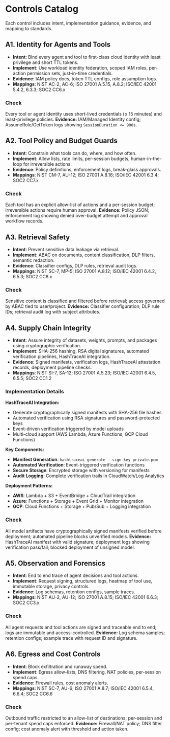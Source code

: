 # Controls Catalog

Each control includes intent, implementation guidance, evidence, and mapping to standards.

## A1. Identity for Agents and Tools
- **Intent**: Bind every agent and tool to first-class cloud identity with least privilege and short TTL tokens.
- **Implement**: Use workload identity federation, scoped IAM roles, per-action permission sets, just-in-time credentials.
- **Evidence**: IAM policy docs, token TTL configs, role assumption logs.
- **Mappings**: NIST AC-2, AC-6; ISO 27001 A.5.15, A.8.2; ISO/IEC 42001 5.4.2, 6.3.3; SOC2 CC6.x

### Check
Every tool or agent identity uses short-lived credentials (≤ 15 minutes) and least-privilege policies.
**Evidence:** IAM/Managed Identity config; AssumeRole/GetToken logs showing `SessionDuration <= 900s`.

## A2. Tool Policy and Budget Guards
- **Intent**: Constrain what tools can do, where, and how often.
- **Implement**: Allow lists, rate limits, per-session budgets, human-in-the-loop for irreversible actions.
- **Evidence**: Policy definitions, enforcement logs, break-glass approvals.
- **Mappings**: NIST CM-7, AU-12; ISO 27001 A.8.16; ISO/IEC 42001 6.3.4; SOC2 CC7.x

### Check
Each tool has an explicit allow-list of actions and a per-session budget; irreversible actions require human approval.
**Evidence:** Policy JSON; enforcement log showing denied over-budget attempt and approval workflow records.

## A3. Retrieval Safety
- **Intent**: Prevent sensitive data leakage via retrieval.
- **Implement**: ABAC on documents, content classification, DLP filters, semantic redaction.
- **Evidence**: Classifier configs, DLP rules, retrieval audit logs.
- **Mappings**: NIST SC-7, MP-5; ISO 27001 A.8.12; ISO/IEC 42001 6.4.2, 6.5.3; SOC2 CC8.x

### Check
Sensitive content is classified and filtered before retrieval; access governed by ABAC tied to user/project.
**Evidence:** Classifier configuration; DLP rule IDs; retrieval audit log with subject attributes.

## A4. Supply Chain Integrity
- **Intent**: Assure integrity of datasets, weights, prompts, and packages using cryptographic verification.
- **Implement**: SHA-256 hashing, RSA digital signatures, automated verification pipelines, HashTraceAI integration.
- **Evidence**: Signed manifests, verification logs, HashTraceAI attestation records, deployment pipeline checks.
- **Mappings**: NIST SI-7, SA-12; ISO 27001 A.5.23; ISO/IEC 42001 6.4.5, 6.5.5; SOC2 CC1.2

### Implementation Details

**HashTraceAI Integration:**
- Generate cryptographically signed manifests with SHA-256 file hashes
- Automated verification using RSA signatures and password-protected keys
- Event-driven verification triggered by model uploads
- Multi-cloud support (AWS Lambda, Azure Functions, GCP Cloud Functions)

**Key Components:**
- **Manifest Generation**: `hashtraceai generate --sign-key private.pem`
- **Automated Verification**: Event-triggered verification functions
- **Secure Storage**: Encrypted storage with versioning for manifests
- **Audit Logging**: Complete verification trails in CloudWatch/Log Analytics

**Deployment Patterns:**
- **AWS**: Lambda + S3 + EventBridge + CloudTrail integration
- **Azure**: Functions + Storage + Event Grid + Monitor integration  
- **GCP**: Cloud Functions + Storage + Pub/Sub + Logging integration

### Check
All model artifacts have cryptographically signed manifests verified before deployment; automated pipeline blocks unverified models.
**Evidence:** HashTraceAI manifest with valid signature; deployment logs showing verification pass/fail; blocked deployment of unsigned model.

## A5. Observation and Forensics
- **Intent**: End to end trace of agent decisions and tool actions.
- **Implement**: Request signing, structured logs, heatmap of tool use, immutable storage, privacy controls.
- **Evidence**: Log schemas, retention configs, sample traces.
- **Mappings**: NIST AU-2, AU-12; ISO 27001 A.8.15; ISO/IEC 42001 6.6.3; SOC2 CC3.x

### Check
All agent requests and tool actions are signed and traceable end to end; logs are immutable and access-controlled.
**Evidence:** Log schema samples; retention configs; example trace with request ID and signature.

## A6. Egress and Cost Controls
- **Intent**: Block exfiltration and runaway spend.
- **Implement**: Egress allow-lists, DNS filtering, NAT policies, per-session spend caps.
- **Evidence**: Firewall rules, cost anomaly alerts.
- **Mappings**: NIST SC-7, AU-6; ISO 27001 A.8.7; ISO/IEC 42001 6.5.4, 6.6.4; SOC2 CC6.6

### Check
Outbound traffic restricted to an allow-list of destinations; per-session and per-tenant spend caps enforced.
**Evidence:** Firewall/NAT policy; DNS filter config; cost anomaly alert with threshold and action taken.
